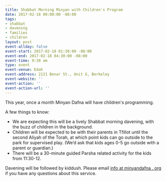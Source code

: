 ```yaml
---
title: Shabbat Morning Minyan with Children's Program
date: 2017-02-18 00:00:00 -08:00
tags:
- shabbat
- davening
- families
- children
layout: post
event-allday: false
event-start: 2017-02-18 01:30:00 -08:00
event-end: 2017-02-18 04:30:00 -08:00
event-time: 9:30 am
type: event
event-venue: Edah
event-address: 2121 Bonar St., Unit G, Berkeley
event-website: ''
event-action: ''
event-action-url: ''
---
```


This year, once a month Minyan Dafna will have children's programming.

A few things to know:

  - We are expecting this will be a lively Shabbat morning davening, with the buzz of children in the background.
  - Children will be expected to be with their parents in Tfillot until the second Aliyah of the Torah, at which point kids can go outside to the park for supervised play. (We’d ask that kids ages 0-5 go outside with a parent or guardian.)
  - There will be a 30-minute guided Parsha related activity for the kids from 11:30-12.

Davening will be followed by kiddush. Please email [info at minyandafna . org](mailto:info@minyandafna.org) if you have any questions about this service.